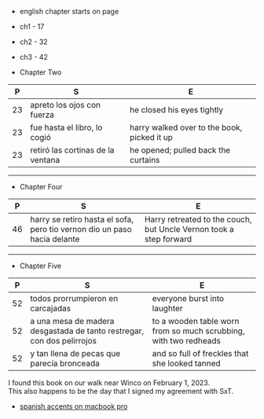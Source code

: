 
* english chapter starts on page
* ch1 - 17
* ch2 - 32
* ch3 - 42

* Chapter Two

|P| S | E |
|-| - | - |
| 23 | apreto los ojos con fuerza | he closed his eyes tightly |
| 23 | fue hasta el libro, lo cogió |  harry walked over to the book, picked it up|
| 23 | retiró las cortinas de la ventana | he opened; pulled back the curtains |

---
* Chapter Four

|P| S | E |
|-| - | - |
| 46 | harry se retiro hasta el sofa, pero tio vernon dio un paso hacia delante | Harry retreated to the couch, but Uncle Vernon took a step forward|

---
* Chapter Five

|P| S | E |
|-| - | - |
| 52 | todos prorrumpieron en carcajadas | everyone burst into laughter |
| 52 | a una mesa de madera desgastada de tanto restregar, con dos pelirrojos | to a wooden table worn from so much scrubbing, with two redheads |
| 52 | y tan llena de pecas que parecía bronceada | and so full of freckles that she looked tanned |

I found this book on our walk near Winco on February 1, 2023.   
This also happens to be the day that I signed my agreement with SxT.

* [spanish accents on macbook pro](https://github.com/stormasm/spanish/blob/main/misc/macbook.md)
